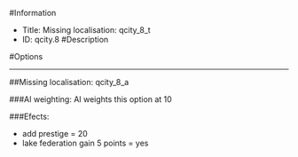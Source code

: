 #Information
 - Title: Missing localisation: qcity_8_t
 - ID: qcity.8
#Description

#Options

___
##Missing localisation: qcity_8_a

###AI weighting:
AI weights this option at 10


###Efects:<ul><li>add prestige = 20</li><li>lake federation gain 5 points = yes</li></ul>

